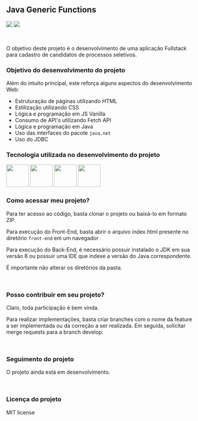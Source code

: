 ## Java Generic Functions

<img src="https://img.shields.io/badge/Status-Development-yellow" /> <img src="https://img.shields.io/badge/Version-0.0.0-yellow" />

<br>

O objetivo deste projeto é o desenvolvimento de uma aplicação Fullstack para cadastro de candidatos de processos seletivos.

### Objetivo do desenvolvimento do projeto

Além do intuito principal, este reforça alguns aspectos do desenvolvimento Web:

- Estruturação de páginas utilizando HTML
- Estilização utilizando CSS
- Lógica e programação em JS Vanilla
- Consumo de API's utilizando Fetch API
- Lógica e programação em Java
- Uso das interfaces do pacote `java.net`
- Uso do JDBC

### Tecnologia utilizada no desenvolvimento do projeto

<img src="https://skillicons.dev/icons?i=html" width="60" height="60" />
<img src="https://skillicons.dev/icons?i=css" width="60" height="60" />
<img src="https://skillicons.dev/icons?i=javascript" width="60" height="60" />
<img src="https://skillicons.dev/icons?i=java" width="60" height="60" />

<br>

### Como acessar meu projeto?

Para ter acesso ao código, basta clonar o projeto ou baixá-lo em formato ZIP.

Para execução do Front-End, basta abrir o arquivo index.html presente no diretório `front-end` em um navegador

Para execução do Back-End, é necessário possuir instalado o JDK em sua versão 8 ou possuir uma IDE que indexe a versão do Java correspondente.

É importante não alterar os diretórios da pasta.

<br>

### Posso contribuir em seu projeto?

Claro, toda participação é bem vinda.

Para realizar implementações, basta criar branches com o nome da feature a ser implementada ou da correção a ser realizada. Em seguida, solicitar merge requests para a branch develop.

<br>

### Seguimento do projeto

O projeto ainda está em desenvolvimento.

<br>

### Licença do projeto

MIT license